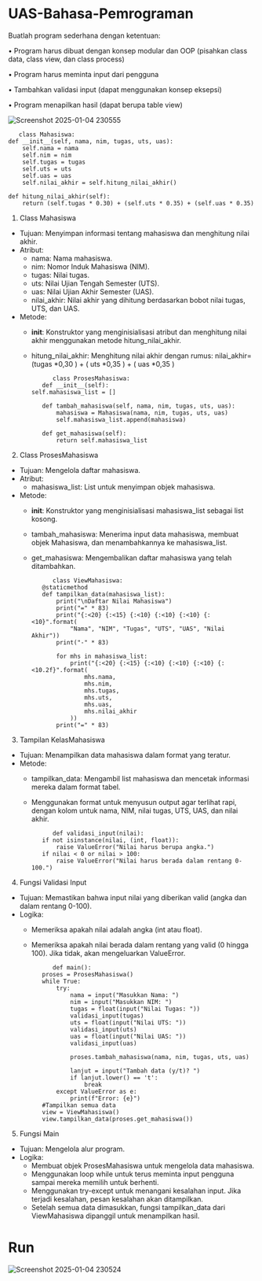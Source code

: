 # UAS-Bahasa-Pemrograman

Buatlah program sederhana dengan ketentuan:

• Program harus dibuat dengan konsep modular dan OOP (pisahkan class data, class view, dan class process)

• Program harus meminta input dari pengguna

• Tambahkan validasi input (dapat menggunakan konsep eksepsi)

• Program menapilkan hasil (dapat berupa table view)

![Screenshot 2025-01-04 230555](https://github.com/user-attachments/assets/6034268d-348b-4a05-a5b6-720e76cfb147)

       class Mahasiswa:
    def __init__(self, nama, nim, tugas, uts, uas):
        self.nama = nama
        self.nim = nim
        self.tugas = tugas
        self.uts = uts
        self.uas = uas
        self.nilai_akhir = self.hitung_nilai_akhir()

    def hitung_nilai_akhir(self):
        return (self.tugas * 0.30) + (self.uts * 0.35) + (self.uas * 0.35)

1. Class Mahasiswa
- Tujuan: Menyimpan informasi tentang mahasiswa dan menghitung nilai akhir.
- Atribut:
  - nama: Nama mahasiswa.
  - nim: Nomor Induk Mahasiswa (NIM).
  - tugas: Nilai tugas.
  - uts: Nilai Ujian Tengah Semester (UTS).
  - uas: Nilai Ujian Akhir Semester (UAS).
  - nilai_akhir: Nilai akhir yang dihitung berdasarkan bobot nilai tugas, UTS, dan UAS.
- Metode:
  - __init__: Konstruktor yang menginisialisasi atribut dan menghitung nilai akhir menggunakan metode hitung_nilai_akhir.
  - hitung_nilai_akhir: Menghitung nilai akhir dengan rumus: nilai_akhir=(tugas *0,30 ) + ( uts *0,35 ) + ( uas *0,35 )

              class ProsesMahasiswa:
           def __init__(self):
        self.mahasiswa_list = []

           def tambah_mahasiswa(self, nama, nim, tugas, uts, uas):
               mahasiswa = Mahasiswa(nama, nim, tugas, uts, uas)
               self.mahasiswa_list.append(mahasiswa)

           def get_mahasiswa(self):
               return self.mahasiswa_list

2. Class ProsesMahasiswa
- Tujuan: Mengelola daftar mahasiswa.
- Atribut:
  - mahasiswa_list: List untuk menyimpan objek mahasiswa.
- Metode:
  - __init__: Konstruktor yang menginisialisasi mahasiswa_list sebagai list kosong.
  - tambah_mahasiswa: Menerima input data mahasiswa, membuat objek Mahasiswa, dan menambahkannya ke mahasiswa_list.
  - get_mahasiswa: Mengembalikan daftar mahasiswa yang telah ditambahkan.

              class ViewMahasiswa:
           @staticmethod
           def tampilkan_data(mahasiswa_list):
               print("\nDaftar Nilai Mahasiswa")
               print("=" * 83)
               print("{:<20} {:<15} {:<10} {:<10} {:<10} {:<10}".format(
                   "Nama", "NIM", "Tugas", "UTS", "UAS", "Nilai Akhir"))
               print("-" * 83)

               for mhs in mahasiswa_list:
                   print("{:<20} {:<15} {:<10} {:<10} {:<10} {:<10.2f}".format(
                       mhs.nama,
                       mhs.nim,
                       mhs.tugas,
                       mhs.uts,
                       mhs.uas,
                       mhs.nilai_akhir
                   ))
               print("=" * 83)

3. Tampilan KelasMahasiswa
- Tujuan: Menampilkan data mahasiswa dalam format yang teratur.
- Metode:
  - tampilkan_data: Mengambil list mahasiswa dan mencetak informasi mereka dalam format tabel.
  - Menggunakan format untuk menyusun output agar terlihat rapi, dengan kolom untuk nama, NIM, nilai tugas, UTS, UAS, dan nilai akhir.

              def validasi_input(nilai):
           if not isinstance(nilai, (int, float)):
               raise ValueError("Nilai harus berupa angka.")
           if nilai < 0 or nilai > 100:
               raise ValueError("Nilai harus berada dalam rentang 0-100.")

4. Fungsi Validasi Input
- Tujuan: Memastikan bahwa input nilai yang diberikan valid (angka dan dalam rentang 0-100).
- Logika:
  - Memeriksa apakah nilai adalah angka (int atau float).
  - Memeriksa apakah nilai berada dalam rentang yang valid (0 hingga 100). Jika tidak, akan mengeluarkan ValueError.

              def main():
           proses = ProsesMahasiswa()
           while True:
               try:
                   nama = input("Masukkan Nama: ")
                   nim = input("Masukkan NIM: ")
                   tugas = float(input("Nilai Tugas: "))
                   validasi_input(tugas)
                   uts = float(input("Nilai UTS: "))
                   validasi_input(uts)
                   uas = float(input("Nilai UAS: "))
                   validasi_input(uas)

                   proses.tambah_mahasiswa(nama, nim, tugas, uts, uas)

                   lanjut = input("Tambah data (y/t)? ")
                   if lanjut.lower() == 't':
                       break
               except ValueError as e:
                   print(f"Error: {e}")
           #Tampilkan semua data
           view = ViewMahasiswa()
           view.tampilkan_data(proses.get_mahasiswa())

5. Fungsi Main
- Tujuan: Mengelola alur program.
- Logika:
  - Membuat objek ProsesMahasiswa untuk mengelola data mahasiswa.
  - Menggunakan loop while untuk terus meminta input pengguna sampai mereka memilih untuk berhenti.
  - Menggunakan try-except untuk menangani kesalahan input. Jika terjadi kesalahan, pesan kesalahan akan ditampilkan.
  - Setelah semua data dimasukkan, fungsi tampilkan_data dari ViewMahasiswa dipanggil untuk menampilkan hasil.

# Run
![Screenshot 2025-01-04 230524](https://github.com/user-attachments/assets/981316cc-c428-4831-9469-2d393b2adfd4)
